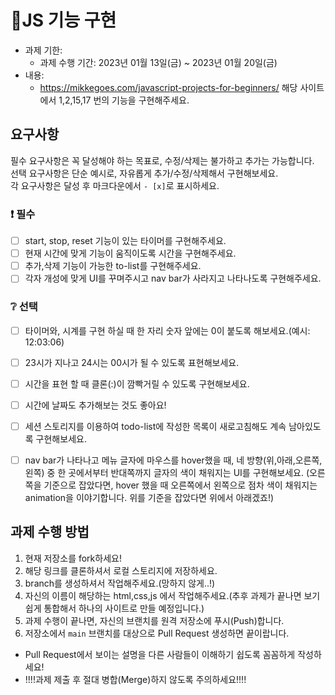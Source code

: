 # 🔧JS 기능 구현

- 과제 기한:
  - 과제 수행 기간: 2023년 01월 13일(금) ~ 2023년 01월 20일(금)
- 내용:
  - https://mikkegoes.com/javascript-projects-for-beginners/ 해당 사이트에서 1,2,15,17 번의 기능을 구현해주세요.

## 요구사항

필수 요구사항은 꼭 달성해야 하는 목표로, 수정/삭제는 불가하고 추가는 가능합니다.    
선택 요구사항은 단순 예시로, 자유롭게 추가/수정/삭제해서 구현해보세요.  
각 요구사항은 달성 후 마크다운에서 `- [x]`로 표시하세요.  

### ❗ 필수

- [ ] start, stop, reset 기능이 있는 타이머를 구현해주세요.
- [ ] 현재 시간에 맞게 기능이 움직이도록 시간을 구현해주세요.
- [ ] 추가,삭제 기능이 가능한 to-list를 구현해주세요.
- [ ] 각자 개성에 맞게 UI를 꾸며주시고 nav bar가 사라지고 나타나도록 구현해주세요.

### ❔ 선택

- [ ] 타이머와, 시계를 구현 하실 때 한 자리 숫자 앞에는 0이 붙도록 해보세요.(예시: 12:03:06)
- [ ] 23시가 지나고 24시는 00시가 될 수 있도록 표현해보세요.
- [ ] 시간을 표현 할 때 클론(:)이 깜빡거릴 수 있도록 구현해보세요.
- [ ] 시간에 날짜도 추가해보는 것도 좋아요!
- [ ] 세션 스토리지를 이용하여 todo-list에 작성한 목록이 새로고침해도 계속 남아있도록 구현해보세요.
- [ ] nav bar가 나타나고 메뉴 글자에 마우스를 hover했을 때, 네 방향(위,아래,오른쪽,왼쪽) 중 한 곳에서부터 반대쪽까지 글자의 색이 채워지는 UI를 구현해보세요.
(오른쪽을 기준으로 잡았다면, hover 했을 때 오른쪽에서 왼쪽으로 점차 색이 채워지는 animation을 이야기합니다. 위를 기준을 잡았다면 위에서 아래겠죠!)


## 과제 수행 방법

1. 현재 저장소를 fork하세요!
2. 해당 링크를 클론하셔서 로컬 스토리지에 저장하세요.
3. branch를 생성하셔서 작업해주세요.(망하지 않게..!)
4. 자신의 이름이 해당하는 html,css,js 에서 작업해주세요.(추후 과제가 끝나면 보기 쉽게 통합해서 하나의 사이트로 만들 예정입니다.)
5. 과제 수행이 끝나면, 자신의 브랜치를 원격 저장소에 푸시(Push)합니다.
6. 저장소에서 `main` 브랜치를 대상으로 Pull Request 생성하면 끝이랍니다.

- Pull Request에서 보이는 설명을 다른 사람들이 이해하기 쉽도록 꼼꼼하게 작성하세요!
- !!!!과제 제출 후 절대 병합(Merge)하지 않도록 주의하세요!!!!

